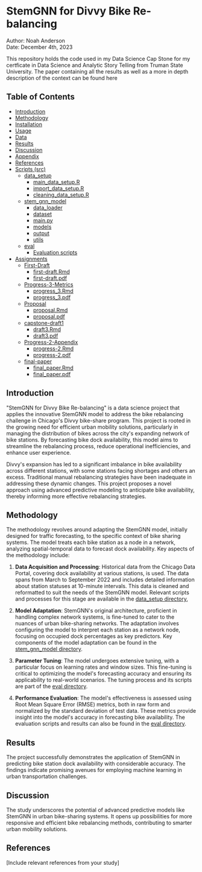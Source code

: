 # StemGNN for Divvy Bike Re-balancing

Author: Noah Anderson  
Date: December 4th, 2023

This repository holds the code used in my Data Science Cap Stone for my certficate in Data Science and Analytic Story Telling from Truman State University. The paper containing all the results as well as a more in depth description of the context can be found here 

## Table of Contents
- [Introduction](#introduction)
- [Methodology](#methodology)
- [Installation](#installation)
- [Usage](#usage)
- [Data](#data)
- [Results](#results)
- [Discussion](#discussion)
- [Appendix](#appendix)
- [References](#references)
- [Scripts (src)](src)
  - [data_setup](src/data_setup)
    - [main_data_setup.R](src/data_setup/main_data_setup.R)
    - [import_data_setup.R](src/data_setup/import_data_setup.R)
    - [cleaning_data_setup.R](src/data_setup/cleaning_data_setup.R)
  - [stem_gnn_model](src/stem_gnn_model)
    - [data_loader](src/stem_gnn_model/data_loader)
    - [dataset](src/stem_gnn_model/dataset)
    - [main.py](src/stem_gnn_model/main.py)
    - [models](src/stem_gnn_model/models)
    - [output](src/stem_gnn_model/output)
    - [utils](src/stem_gnn_model/utils)
  - [eval](src/eval)
    - [Evaluation scripts](src/eval/evaluation_scripts.R)
- [Assignments](Assignments)
  - [First-Draft](Assignments/First-Draft)
    - [first-draft.Rmd](Assignments/First-Draft/first-draft.Rmd)
    - [first-draft.pdf](Assignments/First-Draft/first-draft.pdf)
  - [Progress-3-Metrics](Assignments/Progress-3-Metrics)
    - [progress_3.Rmd](Assignments/Progress-3-Metrics/progress_3.Rmd)
    - [progress_3.pdf](Assignments/Progress-3-Metrics/progress_3.pdf)
  - [Proposal](Assignments/Proposal)
    - [proposal.Rmd](Assignments/Proposal/proposal.Rmd)
    - [proposal.pdf](Assignments/Proposal/proposal.pdf)
  - [capstone-draft1](Assignments/capstone-draft1)
    - [draft3.Rmd](Assignments/capstone-draft1/draft3.Rmd)
    - [draft3.pdf](Assignments/capstone-draft1/draft3.pdf)
  - [Progress-2-Appendix](Assignments/Progress-2-Appendix)
    - [progress-2.Rmd](Assignments/Progress-2-Appendix/progress-2.Rmd)
    - [progress-2.pdf](Assignments/Progress-2-Appendix/progress-2.pdf)
  - [final-paper](Assignments/final-paper)
    - [final_paper.Rmd](Assignments/final-paper/final_paper.Rmd)
    - [final_paper.pdf](Assignments/final-paper/final_paper.pdf)
  

## Introduction
"StemGNN for Divvy Bike Re-balancing" is a data science project that applies the innovative StemGNN model to address the bike rebalancing challenge in Chicago's Divvy bike-share program. This project is rooted in the growing need for efficient urban mobility solutions, particularly in managing the distribution of bikes across the city's expanding network of bike stations. By forecasting bike dock availability, this model aims to streamline the rebalancing process, reduce operational inefficiencies, and enhance user experience.

Divvy's expansion has led to a significant imbalance in bike availability across different stations, with some stations facing shortages and others an excess. Traditional manual rebalancing strategies have been inadequate in addressing these dynamic changes. This project proposes a novel approach using advanced predictive modeling to anticipate bike availability, thereby informing more effective rebalancing strategies.

## Methodology
The methodology revolves around adapting the StemGNN model, initially designed for traffic forecasting, to the specific context of bike sharing systems. The model treats each bike station as a node in a network, analyzing spatial-temporal data to forecast dock availability. Key aspects of the methodology include:

1. **Data Acquisition and Processing**: Historical data from the Chicago Data Portal, covering dock availability at various stations, is used. The data spans from March to September 2022 and includes detailed information about station statuses at 10-minute intervals. This data is cleaned and reformatted to suit the needs of the StemGNN model. Relevant scripts and processes for this stage are available in the [data_setup directory](src/data_setup), 

2. **Model Adaptation**: StemGNN's original architecture, proficient in handling complex network systems, is fine-tuned to cater to the nuances of urban bike-sharing networks. The adaptation involves configuring the model to interpret each station as a network node, focusing on occupied dock percentages as key predictors. Key components of the model adaptation can be found in the [stem_gnn_model directory](src/stem_gnn_model).

3. **Parameter Tuning**: The model undergoes extensive tuning, with a particular focus on learning rates and window sizes. This fine-tuning is critical to optimizing the model's forecasting accuracy and ensuring its applicability to real-world scenarios. The tuning process and its scripts are part of the [eval directory](src/eval).
4. **Performance Evaluation**: The model's effectiveness is assessed using Root Mean Square Error (RMSE) metrics, both in raw form and normalized by the standard deviation of test data. These metrics provide insight into the model's accuracy in forecasting bike availability. The evaluation scripts and results can also be found in the [eval directory](src/eval).


## Results
The project successfully demonstrates the application of StemGNN in predicting bike station dock availability with considerable accuracy. The findings indicate promising avenues for employing machine learning in urban transportation challenges.

## Discussion
The study underscores the potential of advanced predictive models like StemGNN in urban bike-sharing systems. It opens up possibilities for more responsive and efficient bike rebalancing methods, contributing to smarter urban mobility solutions.


## References
[Include relevant references from your study]

